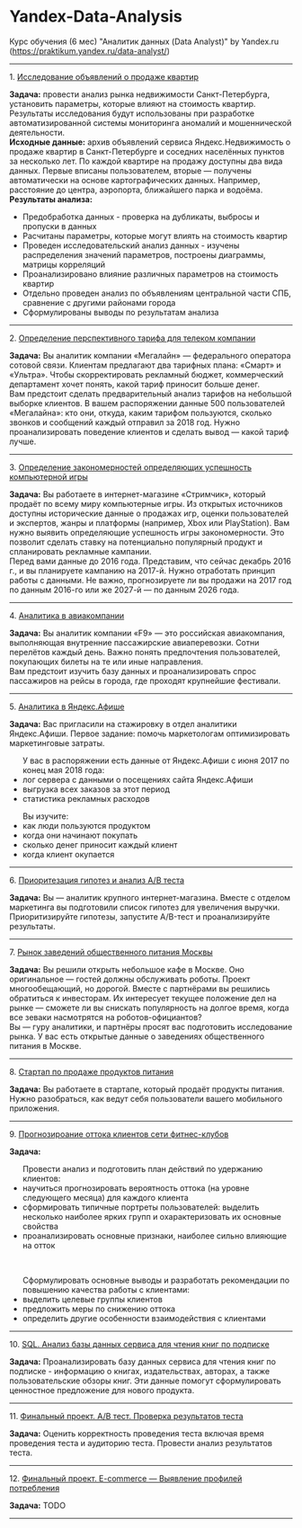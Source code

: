 # Yandex-Data-Analysis
Курс обучения (6 мес) "Аналитик данных (Data Analyst)" by Yandex.ru (https://praktikum.yandex.ru/data-analyst/)
<hr>
1. <a href="https://github.com/kolevatov/Yandex-Data-Analysis/blob/main/%D0%B8%D1%81%D1%81%D0%BB%D0%B5%D0%B4%D0%BE%D0%B2%D0%B0%D0%BD%D0%B8%D0%B5_%D0%BE%D0%B1%D1%8A%D1%8F%D0%B2%D0%BB%D0%B5%D0%BD%D0%B8%D0%B9_%D0%BE_%D0%BF%D1%80%D0%BE%D0%B4%D0%B0%D0%B6%D0%B5_%D0%BA%D0%B2%D0%B0%D1%80%D1%82%D0%B8%D1%80.ipynb" target="blank" rel="noreferrer">Исследование объявлений о продаже квартир</a>

**Задача:** провести анализ рынка недвижимости Санкт-Петербурга, установить параметры, которые влияют на стоимость квартир. Результаты исследования будут использованы при разработке автоматизированной системы мониторинга аномалий и мошеннической деятельности.
<br>
**Исходные  данные:** архив объявлений сервиса Яндекс.Недвижимость о продаже квартир в Санкт-Петербурге и соседних населённых пунктов за несколько лет. По каждой квартире на продажу доступны два вида данных. Первые вписаны пользователем, вторые — получены автоматически на основе картографических данных. Например, расстояние до центра, аэропорта, ближайшего парка и водоёма.
<br>
**Результаты анализа:**
<ul>
  <li>Предобработка данных - проверка на дубликаты, выбросы и пропуски в данных</li>
  <li>Расчитаны параметры, которые могут влиять на стоимость квартир</li>
  <li>Проведен исследовательский анализ данных - изучены распределения значений параметров, построены диаграммы, матрицы корреляций</li>
  <li>Проанализировано влияние различных параметров на стоимость квартир</li>
  <li>Отдельно проведен анализ по объявлениям центральной части СПБ, сравнение с другими районами города</li>
  <li>Сформулированы выводы по результатам анализа</li>
</ul>
<hr>
2. <a href="https://github.com/kolevatov/Yandex-Data-Analysis/blob/main/%D0%B8%D1%81%D1%81%D0%BB%D0%B5%D0%B4%D0%BE%D0%B2%D0%B0%D0%BD%D0%B8%D0%B5_%D1%82%D0%B0%D1%80%D0%B8%D1%84%D0%BE%D0%B2_%D0%B4%D0%BB%D1%8F_%D1%82%D0%B5%D0%BB%D0%B5%D0%BA%D0%BE%D0%BC_%D0%BA%D0%BE%D0%BC%D0%BF%D0%B0%D0%BD%D0%B8%D0%B8.ipynb" target="blank" rel="noreferrer">Определение перспективного тарифа для телеком компании</a>

**Задача:**
Вы аналитик компании «Мегалайн» — федерального оператора сотовой связи. Клиентам предлагают два тарифных плана: «Смарт» и «Ультра». Чтобы скорректировать рекламный бюджет, коммерческий департамент хочет понять, какой тариф приносит больше денег.<br>
Вам предстоит сделать предварительный анализ тарифов на небольшой выборке клиентов. В вашем распоряжении данные 500 пользователей «Мегалайна»: кто они, откуда, каким тарифом пользуются, сколько звонков и сообщений каждый отправил за 2018 год. Нужно проанализировать поведение клиентов и сделать вывод — какой тариф лучше.
<hr>
3. <a href="https://github.com/kolevatov/Yandex-Data-Analysis/blob/main/%D0%B8%D1%81%D1%81%D0%BB%D0%B5%D0%B4%D0%BE%D0%B2%D0%B0%D0%BD%D0%B8%D0%B5_%D1%80%D1%8B%D0%BD%D0%BA%D0%B0_%D0%BA%D0%BE%D0%BC%D0%BF%D1%8C%D1%8E%D1%82%D0%B5%D1%80%D0%BD%D1%8B%D1%85_%D0%B8%D0%B3%D1%80.ipynb" target="blank" rel="noreferrer">Определение закономерностей определяющих успешность компьютерной игры</a>

**Задача:**
Вы работаете в интернет-магазине «Стримчик», который продаёт по всему миру компьютерные игры. Из открытых источников доступны исторические данные о продажах игр, оценки пользователей и экспертов, жанры и платформы (например, Xbox или PlayStation). Вам нужно выявить определяющие успешность игры закономерности. Это позволит сделать ставку на потенциально популярный продукт и спланировать рекламные кампании.
<br>
Перед вами данные до 2016 года. Представим, что сейчас декабрь 2016 г., и вы планируете кампанию на 2017-й. Нужно отработать принцип работы с данными. Не важно, прогнозируете ли вы продажи на 2017 год по данным 2016-го или же 2027-й — по данным 2026 года.
<hr>
4. <a href="https://github.com/kolevatov/Yandex-Data-Analysis/blob/main/%D0%B0%D0%BD%D0%B0%D0%BB%D0%B8%D1%82%D0%B8%D0%BA%D0%B0_%D0%B0%D0%B2%D0%B8%D0%B0%D0%BA%D0%BE%D0%BC%D0%BF%D0%B0%D0%BD%D0%B8%D0%B8.ipynb" target="blank" rel="noreferrer">Аналитика в авиакомпании</a>

**Задача:**
Вы аналитик компании «F9» — это российская авиакомпания, выполняющая внутренние пассажирские авиаперевозки. Сотни перелётов каждый день. Важно понять предпочтения пользователей, покупающих билеты на те или иные направления.
<br>
Вам предстоит изучить базу данных и проанализировать спрос пассажиров на рейсы в города, где проходят крупнейшие фестивали.
<hr>
5. <a href="https://github.com/kolevatov/Yandex-Data-Analysis/blob/main/%D0%B0%D0%BD%D0%B0%D0%BB%D0%B8%D1%82%D0%B8%D0%BA%D0%B0_%D0%B4%D0%BB%D1%8F_%D1%8F%D0%BD%D0%B4%D0%B5%D0%BA%D1%81_%D0%B0%D1%84%D0%B8%D1%88%D0%B8.ipynb" target="blank" rel="noreferrer">Аналитика в Яндекс.Афише</a>

**Задача:**
Вас пригласили на стажировку в отдел аналитики Яндекс.Афиши. Первое задание: помочь маркетологам оптимизировать маркетинговые затраты.
<br>
<ul>У вас в распоряжении есть данные от Яндекс.Афиши с июня 2017 по конец мая 2018 года:
<li>лог сервера с данными о посещениях сайта Яндекс.Афиши</li>
<li>выгрузка всех заказов за этот период</li>
<li>статистика рекламных расходов</li>
</ul>  
<ul>Вы изучите:
<li>как люди пользуются продуктом</li>
<li>когда они начинают покупать</li>
<li>сколько денег приносит каждый клиент</li>
<li>когда клиент окупается</li>
</ul>
<hr>
6. <a href="https://github.com/kolevatov/Yandex-Data-Analysis/blob/main/%D0%BF%D1%80%D0%B8%D0%BE%D1%80%D0%B8%D1%82%D0%B5%D0%B7%D0%B0%D1%86%D0%B8%D1%8F_%D0%B3%D0%B8%D0%BF%D0%BE%D1%82%D0%B5%D0%B7.ipynb" target="blank" rel="noreferrer">Приоритезация гипотез и анализ A/B теста</a>

**Задача:**
Вы — аналитик крупного интернет-магазина. Вместе с отделом маркетинга вы подготовили список гипотез для увеличения выручки.
<br>
Приоритизируйте гипотезы, запустите A/B-тест и проанализируйте результаты.
<hr>
7. <a href="https://github.com/kolevatov/Yandex-Data-Analysis/blob/main/%D0%B0%D0%BD%D0%B0%D0%BB%D0%B8%D1%82%D0%B8%D0%BA%D0%B0_%D1%80%D1%8B%D0%BD%D0%BE%D0%BA_%D0%BE%D0%B1%D1%89%D0%B5%D0%BF%D0%B8%D1%82%D0%B0_%D0%BC%D0%BE%D1%81%D0%BA%D0%B2%D1%8B.ipynb" target="blank" rel="noreferrer">Рынок заведений общественного питания Москвы</a>

**Задача:**
Вы решили открыть небольшое кафе в Москве. Оно оригинальное — гостей должны обслуживать роботы. Проект многообещающий, но дорогой. Вместе с партнёрами вы решились обратиться к инвесторам. Их интересует текущее положение дел на рынке — сможете ли вы снискать популярность на долгое время, когда все зеваки насмотрятся на роботов-официантов? 
<br>
Вы — гуру аналитики, и партнёры просят вас подготовить исследование рынка. У вас есть открытые данные о заведениях общественного питания в Москве.
<hr>
8. <a href="https://github.com/kolevatov/Yandex-Data-Analysis/blob/main/%D0%B0%D0%BD%D0%B0%D0%BB%D0%B8%D1%82%D0%B8%D0%BA%D0%B0_%D1%81%D1%82%D0%B0%D1%80%D1%82%D0%B0%D0%BF_%D0%BF%D1%80%D0%BE%D0%B4%D1%83%D0%BA%D1%82%D1%8B_%D0%BF%D0%B8%D1%82%D0%B0%D0%BD%D0%B8%D1%8F.ipynb" target="blank" rel="noreferrer">Стартап по продаже продуктов питания</a>

**Задача:**
Вы работаете в стартапе, который продаёт продукты питания. Нужно разобраться, как ведут себя пользователи вашего мобильного приложения.

<hr>
9. <a href="https://github.com/kolevatov/Yandex-Data-Analysis/blob/main/%D0%BF%D1%80%D0%BE%D0%B3%D0%BD%D0%BE%D0%B7%D0%B8%D1%80%D0%BE%D0%B2%D0%B0%D0%BD%D0%B8%D0%B5_%D0%BE%D1%82%D1%82%D0%BE%D0%BA%D0%B0_%D0%BA%D0%BB%D0%B8%D0%B5%D0%BD%D1%82%D0%BE%D0%B2_%D1%81%D0%B5%D1%82%D0%B8_%D1%84%D0%B8%D1%82%D0%BD%D0%B5%D1%81_%D0%BA%D0%BB%D1%83%D0%B1%D0%BE%D0%B2.ipynb" target="blank" rel="noreferrer">Прогнозироание оттока клиентов сети фитнес-клубов</a>

**Задача:**
<ul>Провести анализ и подготовить план действий по удержанию клиентов:
  <li>научиться прогнозировать вероятность оттока (на уровне следующего месяца) для каждого клиента</li>
  <li>сформировать типичные портреты пользователей: выделить несколько наиболее ярких групп и охарактеризовать их основные свойства</li>
  <li>проанализировать основные признаки, наиболее сильно влияющие на отток</li>
</ul>
<br>
<ul>Сформулировать основные выводы и разработать рекомендации по повышению качества работы с клиентами:
  <li>выделить целевые группы клиентов</li>
  <li>предложить меры по снижению оттока</li>
  <li>определить другие особенности взаимодействия с клиентами</li>
</ul>
<hr>
10. <a href="https://github.com/kolevatov/Yandex-Data-Analysis/blob/main/%D0%B0%D0%BD%D0%B0%D0%BB%D0%B8%D0%B7_%D1%81%D0%B5%D1%80%D0%B2%D0%B8%D1%81%D0%B0_%D1%87%D1%82%D0%B5%D0%BD%D0%B8%D1%8F_%D0%BA%D0%BD%D0%B8%D0%B3_%D0%BF%D0%BE_%D0%BF%D0%BE%D0%B4%D0%BF%D0%B8%D1%81%D0%BA%D0%B5.ipynb" target="blank" rel="noreferrer">SQL. Анализ базы данных сервиса для чтения книг по подписке</a>

**Задача:**
Проанализировать базу данных сервиса для чтения книг по подписке - информацию о книгах, издательствах, авторах, а также пользовательские обзоры книг. Эти данные помогут сформулировать ценностное предложение для нового продукта.
<hr>
11. <a href="https://github.com/kolevatov/Yandex-Data-Analysis/blob/main/%D0%BF%D1%80%D0%BE%D0%B2%D0%B5%D1%80%D0%BA%D0%B0_ab_%D1%82%D0%B5%D1%81%D1%82%D0%B0.ipynb" target="blank" rel="noreferrer">Финальный проект. A/B тест. Проверка результатов теста</a>

**Задача:**
Оценить корректность проведения теста включая время проведения теста и аудиторию теста. Провести анализ результатов теста.
<hr>
12. <a href="https://github.com/kolevatov/Yandex-Data-Analysis/blob/main/%D0%B2%D1%8B%D1%8F%D0%B2%D0%BB%D0%B5%D0%BD%D0%B8%D0%B5_%D0%BF%D1%80%D0%BE%D1%84%D0%B8%D0%BB%D0%B5%D0%B9_%D0%BF%D0%BE%D1%82%D1%80%D0%B5%D0%B1%D0%BB%D0%B5%D0%BD%D0%B8%D1%8F_ecomm.ipynb" target="blank" rel="noreferrer">Финальный проект. E-commerce — Выявление профилей потребления</a>

**Задача:**
TODO
<hr>
